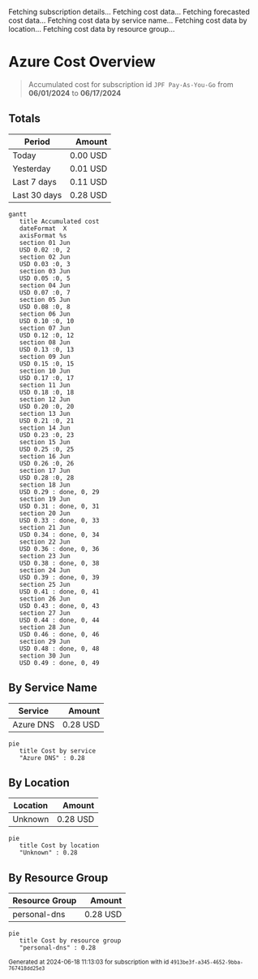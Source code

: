 Fetching subscription details...
Fetching cost data...
Fetching forecasted cost data...
Fetching cost data by service name...
Fetching cost data by location...
Fetching cost data by resource group...
# Azure Cost Overview

> Accumulated cost for subscription id `JPF Pay-As-You-Go` from **06/01/2024** to **06/17/2024**

## Totals

|Period|Amount|
|---|---:|
|Today|0.00 USD|
|Yesterday|0.01 USD|
|Last 7 days|0.11 USD|
|Last 30 days|0.28 USD|

```mermaid
gantt
   title Accumulated cost
   dateFormat  X
   axisFormat %s
   section 01 Jun
   USD 0.02 :0, 2
   section 02 Jun
   USD 0.03 :0, 3
   section 03 Jun
   USD 0.05 :0, 5
   section 04 Jun
   USD 0.07 :0, 7
   section 05 Jun
   USD 0.08 :0, 8
   section 06 Jun
   USD 0.10 :0, 10
   section 07 Jun
   USD 0.12 :0, 12
   section 08 Jun
   USD 0.13 :0, 13
   section 09 Jun
   USD 0.15 :0, 15
   section 10 Jun
   USD 0.17 :0, 17
   section 11 Jun
   USD 0.18 :0, 18
   section 12 Jun
   USD 0.20 :0, 20
   section 13 Jun
   USD 0.21 :0, 21
   section 14 Jun
   USD 0.23 :0, 23
   section 15 Jun
   USD 0.25 :0, 25
   section 16 Jun
   USD 0.26 :0, 26
   section 17 Jun
   USD 0.28 :0, 28
   section 18 Jun
   USD 0.29 : done, 0, 29
   section 19 Jun
   USD 0.31 : done, 0, 31
   section 20 Jun
   USD 0.33 : done, 0, 33
   section 21 Jun
   USD 0.34 : done, 0, 34
   section 22 Jun
   USD 0.36 : done, 0, 36
   section 23 Jun
   USD 0.38 : done, 0, 38
   section 24 Jun
   USD 0.39 : done, 0, 39
   section 25 Jun
   USD 0.41 : done, 0, 41
   section 26 Jun
   USD 0.43 : done, 0, 43
   section 27 Jun
   USD 0.44 : done, 0, 44
   section 28 Jun
   USD 0.46 : done, 0, 46
   section 29 Jun
   USD 0.48 : done, 0, 48
   section 30 Jun
   USD 0.49 : done, 0, 49
```

## By Service Name

|Service|Amount|
|---|---:|
|Azure DNS|0.28 USD|

```mermaid
pie
   title Cost by service
   "Azure DNS" : 0.28
```

## By Location

|Location|Amount|
|---|---:|
|Unknown|0.28 USD|

```mermaid
pie
   title Cost by location
   "Unknown" : 0.28
```

## By Resource Group

|Resource Group|Amount|
|---|---:|
|personal-dns|0.28 USD|

```mermaid
pie
   title Cost by resource group
   "personal-dns" : 0.28
```

<sup>Generated at 2024-06-18 11:13:03 for subscription with id `4913be3f-a345-4652-9bba-767418dd25e3`</sup>
